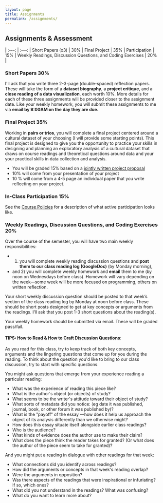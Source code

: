 ```yaml
---
layout: page
title: Assignments
permalink: /assignments/
---
```


## Assignments & Assessment 
 

| :---: | :---: |
Short Papers (x3) |  30% |
Final Project | 35% |
Participation | 15% |
Weekly Readings, Discussion Questions, and Coding Exercises | 20% |


### Short Papers 30%

I'll ask that you write three 2-3-page (double-spaced) reflection papers. These will take the form of a **dataset biography**, a **project critique**, and a **close reading of a data visualization**, each worth 10%. More details for each of these three assignments will be provided closer to the assignment date. Like your weekly homework, you will submit these assignments to me via **email by 9:00AM on the day they are due.**

### Final Project 35%


Working in **pairs or trios**, you will complete a final project centered around a cultural dataset of your choosing (I will provide some starting points). This final project is designed to give you the opportunity to practice your skills in designing and planning an exploratory analysis of a cultural dataset that draws on course readings and theoretical questions around data and your your practical skills in data collection and analysis.

-  You will be graded 15% based on a [jointly written project proposal](https://github.com/sceckert/Data-and-Culture-Fall-2024/blob/main/_assignments/final-project-proposal-assignment.md)
- 10% will come from your presentation of your project
- 10 % will come from a 4-5 page an individual paper that you write reflecting on your project.

### In-Class Participation 15%

See the [Course Policies](https://sceckert.github.io/Data-and-Culture-Fall-2024/policies) for a description of what active participation looks like.


### Weekly Readings, Discussion Questions, and Coding Exercises 20% 

Over the course of the semester, you will have two main weekly responsibilities: 

+ 1) you will complete weekly reading discussion questions and **post them to our class reading log (GoogleDoc)** (by Monday morning), 
+ and 2) you will complete weekly homework and **email** them to me (by noon on Wednesdays before class). Homework  will vary depending on the week––some week will be more focused on programming, others on written reflection. 

Your short weekly discussion question should be posted to that week’s section of the class reading log by Monday at noon before class. These should be short posts designed to get at key concepts or arguments from the readings. I'll ask that you post 1-3 short questions about the reading(s). 

Your weekly homework should be submitted via email. These will be graded pass/fail.

#### TIPS: How to Read & How to Craft Discussion Questions:

As you read for this class, try to keep track of both key concepts, arguments and the lingering questions that come up for you during the reading. To think about the question you'd like to bring to our class discussion, try to start with specific questions

You might ask questions that emerge from your experience reading a particular reading: 

- What was the experience of reading this piece like? 
- What is the author's object (or objects) of study?
- What seems to be the writer's attitude toward their object of study?
- What sorts of metadata did you notice: (eg date it was published, journal, book, or other forum it was published by)?
- What is the "payoff" of the essay ––how does it help us approach the object of its analysis differently than we otherwise might? 
- How does this essay situate itself alongside earlier class readings?
- Who is the audience?
- What kinds of evidence does the author use to make their claim?
- What does the piece think the reader takes for granted? (Or what does the author of the piece seem to take for granted)?

And you might put a reading in dialogue with other readings for that week: 

- What connections did you identify across readings?
-  How did the arguments or concepts in that week's reading overlap? 
- Were the arguments in opposition?
- Was there aspects of the readings that were inspirational or infuriating? If so, which ones?
-  What did you not understand in the readings? What was confusing?
-  What do you want to learn more about?







